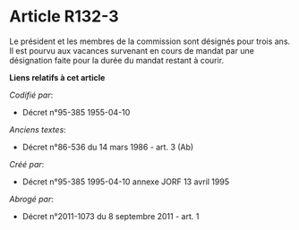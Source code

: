 # Article R132-3

Le président et les membres de la commission sont désignés pour trois ans. Il est pourvu aux vacances survenant en cours de
mandat par une désignation faite pour la durée du mandat restant à courir.

**Liens relatifs à cet article**

_Codifié par_:

  - Décret n°95-385 1955-04-10

_Anciens textes_:

  - Décret n°86-536 du 14 mars 1986 - art. 3 (Ab)

_Créé par_:

  - Décret n°95-385 1995-04-10 annexe JORF 13 avril 1995

_Abrogé par_:

  - Décret n°2011-1073 du 8 septembre 2011 - art. 1
